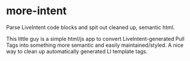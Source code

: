# more-intent
Parse LiveIntent code blocks and spit out cleaned up, semantic html.

This little guy is a simple html/js app to convert LiveIntent-generated Pull Tags into something more semantic and easily maintained/styled. A nice way to clean up automatically generated LI template tags.
